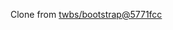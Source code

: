 Clone from [twbs/bootstrap@5771fcc](https://github.com/twbs/bootstrap/tree/5771fcc4a9aed00057728988250269cfe0c9aa03)
